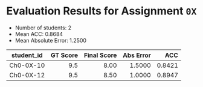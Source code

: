 # Evaluation Results for Assignment `0X`

- Number of students: 2
- Mean ACC: 0.8684
- Mean Absolute Error: 1.2500

| student_id | GT Score | Final Score | Abs Error | ACC  |
|------------|---------:|------------:|----------:|-----:|
| Ch0-0X-10 | 9.5 | 8.00 | 1.5000 | 0.8421 |
| Ch0-0X-12 | 9.5 | 8.50 | 1.0000 | 0.8947 |
